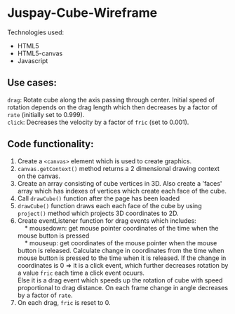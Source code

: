 # Juspay-Cube-Wireframe

Technologies used:
 * HTML5
 * HTML5-canvas
 * Javascript
 
## Use cases:
 `drag`: Rotate cube along the axis passing through center. Initial speed of rotation depends on the drag length which then decreases by a factor of `rate` (initially set to 0.999).  
 `click`: Decreases the velocity by a factor of `fric` (set to 0.001).


## Code functionality:
1. Create a `<canvas>` element which is used to create graphics.
2. `canvas.getContext()` method returns a 2 dimensional drawing context on the canvas.
3. Create an array consisting of cube vertices in 3D. Also create a 'faces' array which has indexes of vertices which create each face of the cube.
4. Call `drawCube()` function after the page has been loaded
5. `drawCube()` function draws each each face of the cube by using `project()` method which projects 3D coordinates to 2D.
6. Create eventListener function for drag events which includes:  
 &nbsp;&nbsp;&nbsp;&nbsp;* mousedown: get mouse pointer coordinates of the time when the mouse button is pressed  
 &nbsp;&nbsp;&nbsp;&nbsp;* mouseup: get coordinates of the mouse pointer when the mouse button is released. Calculate change in coordinates from the time when mouse button is pressed to the time when it is released. If the change in coordinates is 0 => it is a click event, which further decreases rotation by a value `fric` each time a click event ocuurs.  
 Else it is a drag event which speeds up the rotation of cube with speed proportional to drag distance. On each frame change in angle decreases by a factor of `rate`.
7. On each drag, `fric` is reset to 0.
